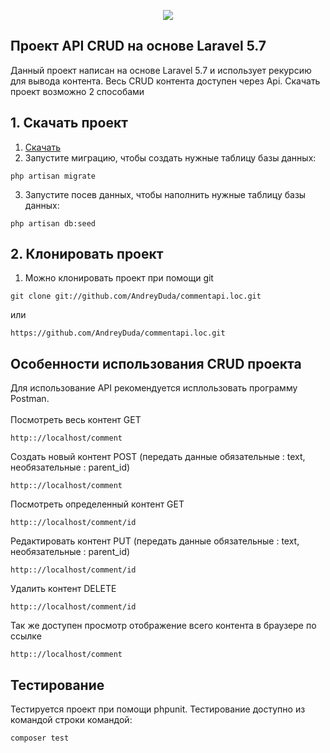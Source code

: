 <p align="center"><img src="https://laravel.com/assets/img/components/logo-laravel.svg"></p>

## Проект API CRUD на основе Laravel 5.7 
Данный проект написан на основе Laravel 5.7 и использует рекурсию для вывода контента. Весь CRUD контента доступен через Api.
Cкачать проект возможно 2 способами

## 1. Скачать проект
1. <a href="file:///AndreyDuda/commentapi.loc/archive/master.zip">Скачать</a>
2. Запустите миграцию, чтобы создать нужные таблицу базы данных:
<pre>
<code>php artisan migrate</code>
</pre>
3. Запустите посев данных, чтобы наполнить нужные таблицу базы данных:
<pre>
<code>php artisan db:seed</code>
</pre>

## 2. Клонировать проект 
1. Можно клонировать проект при помощи git 
<pre>
<code>git clone git://github.com/AndreyDuda/commentapi.loc.git</code>
</pre>
или
<pre>
<code>https://github.com/AndreyDuda/commentapi.loc.git</code>
</pre>

## Особенности использования CRUD проекта 

Для использование API рекомендуется исплользовать программу Postman.<br><br>
Посмотреть весь контент GET
<pre>
<code>http:://localhost/comment</code>
</pre>
Создать новый контент POST (передать данные обязательные : text, необязательные : parent_id)
<pre>
<code>http:://localhost/comment</code>
</pre>     
Посмотреть определенный контент GET 
<pre>
<code>http:://localhost/comment/id</code>
</pre>     
Редактировать контент PUT (передать данные обязательные : text, необязательные : parent_id)
<pre>
<code>http:://localhost/comment/id</code>
</pre>  
Удалить контент DELETE
<pre>
<code>http:://localhost/comment/id</code>
</pre>

Так же доступен просмотр отображение всего контента в браузере по ссылке 
<pre>
<code>http:://localhost/comment</code>
</pre>      
## Тестирование

Тестируется проект при помощи phpunit. Тестирование доступно из командой строки командой:
<pre>
<code>composer test</code>
</pre>
